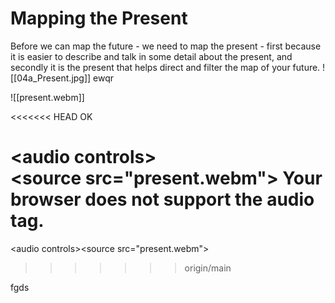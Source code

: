 # Mapping the Present

Before we can map the future - we need to map the present - first because it is easier to describe and talk in some detail about the present, and secondly it is the present that helps direct and filter the map of your future.
![[04a_Present.jpg]]
ewqr

![[present.webm]]

<<<<<<< HEAD
OK

<audio controls> <source src="present.webm"> Your browser does not support the audio tag. </audio>
=======
<audio controls><source src="present.webm"></audio>
>>>>>>> origin/main

fgds
